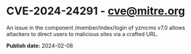 # CVE-2024-24291 - cve@mitre.org

An issue in the component /member/index/login of yzmcms v7.0 allows attackers to direct users to malicious sites via a crafted URL.

**Publish date:** 2024-02-06
